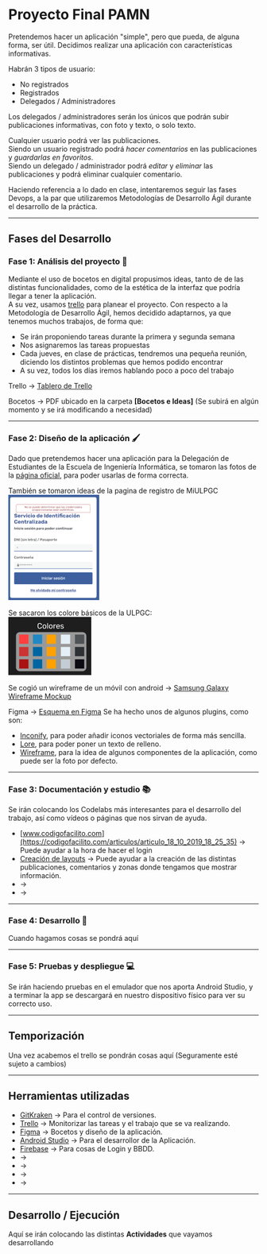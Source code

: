 # **Proyecto Final PAMN**

Pretendemos hacer un aplicación "simple", pero que pueda, de alguna forma, ser útil. Decidimos realizar una aplicación con características informativas. 

Habrán 3 tipos de usuario:
- No registrados
- Registrados
- Delegados / Administradores

Los delegados / administradores serán los únicos que podrán subir publicaciones informativas, con foto y texto, o solo texto.  

Cualquier usuario podrá ver las publicaciones.   
Siendo un usuario registrado podrá _hacer comentarios_ en las publicaciones y _guardarlas en favoritos_.  
Siendo un delegado / administrador podrá _editar_ y _eliminar_ las publicaciones y podrá eliminar cualquier comentario.  

Haciendo referencia a lo dado en clase, intentaremos seguir las fases Devops, a la par que utilizaremos Metodologías de Desarrollo Ágil durante el desarrollo de la práctica.

---

## **Fases del Desarrollo**

### **Fase 1: Análisis del proyecto** 📝
Mediante el uso de bocetos en digital propusimos ideas, tanto de de las distintas funcionalidades, como de la estética de la interfaz que podría llegar a tener la aplicación.  
A su vez, usamos [trello](https://trello.com/es) para planear el proyecto. Con respecto a la Metodología de Desarrollo Ágil, hemos decidido adaptarnos, ya que tenemos muchos trabajos, de forma que:
- Se irán proponiendo tareas durante la primera y segunda semana
- Nos asignaremos las tareas propuestas
- Cada jueves, en clase de prácticas, tendremos una pequeña reunión, diciendo los distintos problemas que hemos podido encontrar
- A su vez, todos los días iremos hablando poco a poco del trabajo  

Trello -> [Tablero de Trello ](https://trello.com/invite/b/5WkKyg91/ATTI7843f8fa3a9e5219bac81f54b5b7cdd45F76642F/pamndelega)

Bocetos -> PDF ubicado en la carpeta **[Bocetos e Ideas]** (Se subirá en algún momento y se irá modificando a necesidad)

---

### **Fase 2: Diseño de la aplicación** 🖌
Dado que pretendemos hacer una aplicación para la Delegación de Estudiantes de la Escuela de Ingeniería Informática, se tomaron las fotos de la [página oficial](https://www.ulpgc.es/identidad-corporativa/marca-grafica-ulpgc), para poder usarlas de forma correcta.

También se tomaron ideas de la pagina de registro de MiULPGC  
![MiULPGC](docs/Bocetos%20e%20Ideas/Inicio_MiULPGC2.png)

Se sacaron los colore básicos de la ULPGC:  
![Colores ULPGC](docs/Bocetos%20e%20Ideas/Colores.png)

Se cogió un wireframe de un móvil con android -> 
[Samsung Galaxy Wireframe Mockup](https://www.figma.com/file/YxhF8ALI0VuQqARKTiDSUe/samsung-galaxy-wireframe-mockup-(Community)?node-id=0%3A1)



Figma -> [Esquema en Figma](https://www.figma.com/file/G9zPa1o3azyYjJuFsx6RSS/COSA-PAMN?node-id=0%3A1)
Se ha hecho unos de algunos plugins, como son:
- [Inconify](https://www.figma.com/community/plugin/735098390272716381), para poder añadir iconos vectoriales de forma más sencilla.
- [Lore](https://www.figma.com/community/plugin/984557085378252054), para poder poner un texto de relleno.
- [Wireframe](https://www.figma.com/community/plugin/742764242781786818), para la idea de algunos componentes de la aplicación, como puede ser la foto por defecto.



---

### **Fase 3: Documentación y estudio** 📚
Se irán colocando los Codelabs más interesantes para el desarrollo del trabajo, así como vídeos o páginas que nos sirvan de ayuda.
- [www.codigofacilito.com](https://codigofacilito.com/articulos/articulo_18_10_2019_18_25_35) -> Puede ayudar a la hora de hacer el login 
- [Creación de layouts](https://youtu.be/5jXy2S-qdVQ?t=2729) -> Puede ayudar a la creación de las distintas publicaciones, comentarios y zonas donde tengamos que mostrar información.
- []() ->
- []() ->

---

### **Fase 4: Desarrollo** 📐
Cuando hagamos cosas se pondrá aquí

---

### **Fase 5: Pruebas y despliegue** 💻
Se irán haciendo pruebas en el emulador que nos aporta Android Studio, y a terminar la app se descargará en nuestro dispositivo físico para ver su correcto uso.

---

## **Temporización**
Una vez acabemos el trello se pondrán cosas aquí (Seguramente esté sujeto a cambios)


---

## **Herramientas utilizadas**
- [GitKraken](https://www.gitkraken.com/) -> Para el control de versiones.
- [Trello](https://trello.com/) -> Monitorizar las tareas y el trabajo que se va realizando.  
- [Figma](https://www.figma.com/) -> Bocetos y diseño de la aplicación.  
- [Android Studio](https://developer.android.com/studio) -> Para el desarrollor de la Aplicación.  
- [Firebase]() ->  Para cosas de Login y BBDD.  
- []() ->   
- []() ->   
- []() ->   
- []() ->   


---

## **Desarrollo / Ejecución**

Aquí se irán colocando las distintas **Actividades** que vayamos desarrollando